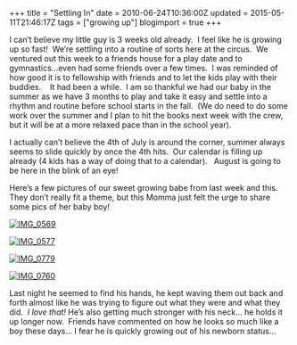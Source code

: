 +++
title = "Settling In"
date = 2010-06-24T10:36:00Z
updated = 2015-05-11T21:46:17Z
tags = ["growing up"]
blogimport = true 
+++

I can’t believe my little guy is 3 weeks old already.&#160; I feel like he is growing up so fast!&#160; We’re settling into a routine of sorts here at the circus.&#160; We ventured out this week to a friends house for a play date and to gymnastics…even had some friends over a few times.&#160; I was reminded of how good it is to fellowship with friends and to let the kids play with their buddies.&#160;&#160;&#160; It had been a while.&#160; I am so thankful we had our baby in the summer as we have 3 months to play and take it easy and settle into a rhythm and routine before school starts in the fall.&#160; (We do need to do some work over the summer and I plan to hit the books next week with the crew, but it will be at a more relaxed pace than in the school year).&#160; 

I actually can’t believe the 4th of July is around the corner, summer always seems to slide quickly by once the 4th hits.&#160; Our calendar is filling up&#160; already (4 kids has a way of doing that to a calendar).&#160;&#160; August is going to be here in the blink of an eye! 

Here’s a few pictures of our sweet growing babe from last week and this.&#160; They don’t really fit a theme, but this Momma just felt the urge to share some pics of her baby boy!

[![IMG_0569](https://latc.s3.amazonaws.com/wp-content/uploads/2010/06/IMG_0569.jpg "IMG_0569")](https://latc.s3.amazonaws.com/wp-content/uploads/2010/06/IMG_0569.jpg) 

[![IMG_0577](https://latc.s3.amazonaws.com/wp-content/uploads/2010/06/IMG_0577.jpg "IMG_0577")](https://latc.s3.amazonaws.com/wp-content/uploads/2010/06/IMG_0577.jpg) 

[![IMG_0779](https://latc.s3.amazonaws.com/wp-content/uploads/2010/06/IMG_0779.jpg "IMG_0779")](https://latc.s3.amazonaws.com/wp-content/uploads/2010/06/IMG_0779.jpg) 

[![IMG_0760](https://latc.s3.amazonaws.com/wp-content/uploads/2010/06/IMG_0760.jpg "IMG_0760")](https://latc.s3.amazonaws.com/wp-content/uploads/2010/06/IMG_0760.jpg) 

Last night he seemed to find his hands, he kept waving them out back and forth almost like he was trying to figure out what they were and what they did.&#160; _I love that!_ He’s also getting much stronger with his neck… he holds it up longer now.&#160; Friends have commented on how he looks so much like a boy these days… I fear he is quickly growing out of his newborn status…

